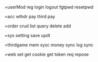 

=userMod
reg login  logout
fgtpwd resetpwd


=acc
wthdr
pay
third pay

=order
crud
list query
delete  add

=sys setting
save updt

=thirdgame
mem sysc
money sync
log sync

=web
set get cookie
get token
req repose
    

